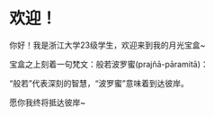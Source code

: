 # 欢迎！
你好！我是浙江大学23级学生，欢迎来到我的月光宝盒~   

宝盒之上刻着一句梵文：般若波罗蜜(prajñā-pāramitā)：

“般若”代表深刻的智慧，“波罗蜜”意味着到达彼岸。  

愿你我终将抵达彼岸~  

